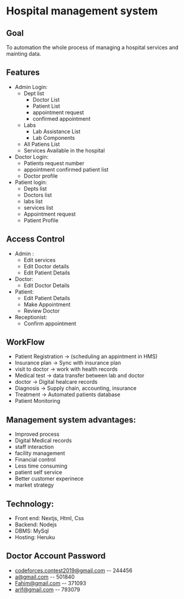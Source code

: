 # Hospital management system

## Goal

To automation the whole process of managing a hospital services and mainting data.

## Features

- Admin Login:
  - Dept list
    - Doctor List
    - Patient List
    - appointment request
    - confirmed appointment
  - Labs
    - Lab Assistance List
    - Lab Components
  - All Patiens List
  - Services Available in the hospital
- Doctor Login:
  - Patients request number
  - appointment confirmed patient list
  - Doctor profile
- Patient login:
  - Depts list
  - Doctors list
  - labs list
  - services list
  - Appointment request
  - Patient Profile

## Access Control

- Admin :
  - Edit services
  - Edit Doctor details
  - Edit Patient Details
- Doctor:
  - Edit Doctor Details
- Patient:
  - Edit Patient Details
  - Make Appointment
  - Review Doctor
- Receptionist:
  - Confirm appointment

## WorkFlow

- Patient Registration -> (scheduling an appintment in HMS)
- Insurance plan -> Sync with insurance plan
- visit to doctor -> work with health records
- Medical test -> data transfer between lab and doctor
- doctor -> Digital healcare records
- Diagnosis -> Supply chain, accounting, insurance
- Treatment -> Automated patients database
- Patient Monitoring

## Management system advantages:

- Improved process
- Digital Medical records
- staff interaction
- facility management
- Financial control
- Less time consuming
- patient self service
- Better customer experinece
- market strategy

## Technology:

- Front end: Nextjs, Html, Css
- Backend: Nodejs
- DBMS: MySql
- Hosting: Heruku

## Doctor Account Password

- codeforces.contest2019@gmail.com -- 244456
- a@gmail.com -- 501840
- Fahim@gmail.com -- 371093
- arif@gmail.com -- 793079
